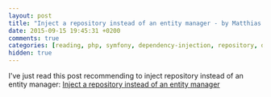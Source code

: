 ```yaml
---
layout: post
title: "Inject a repository instead of an entity manager - by Matthias Noback @ PHP & Symfony"
date: 2015-09-15 19:45:31 +0200
comments: true
categories: [reading, php, symfony, dependency-injection, repository, doctrine]
hidden: true
---
```

I've just read this post recommending to inject repository instead of an entity manager: [Inject a repository instead of an entity manager](http://php-and-symfony.matthiasnoback.nl/2014/05/inject-a-repository-instead-of-an-entity-manager/)
